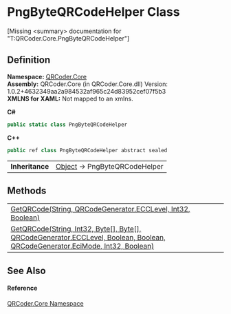 # PngByteQRCodeHelper Class


\[Missing &lt;summary&gt; documentation for "T:QRCoder.Core.PngByteQRCodeHelper"\]



## Definition
**Namespace:** <a href="N_QRCoder_Core.md">QRCoder.Core</a>  
**Assembly:** QRCoder.Core (in QRCoder.Core.dll) Version: 1.0.2+4632349aa2a984532af965c24d83952cef07f5b3  
**XMLNS for XAML:** Not mapped to an xmlns.

**C#**
``` C#
public static class PngByteQRCodeHelper
```
**C++**
``` C++
public ref class PngByteQRCodeHelper abstract sealed
```

<table><tr><td><strong>Inheritance</strong></td><td><a href="https://learn.microsoft.com/dotnet/api/system.object" target="_blank" rel="noopener noreferrer">Object</a>  →  PngByteQRCodeHelper</td></tr>
</table>



## Methods
<table>
<tr>
<td><a href="M_QRCoder_Core_PngByteQRCodeHelper_GetQRCode.md">GetQRCode(String, QRCodeGenerator.ECCLevel, Int32, Boolean)</a></td>
<td> </td></tr>
<tr>
<td><a href="M_QRCoder_Core_PngByteQRCodeHelper_GetQRCode_1.md">GetQRCode(String, Int32, Byte[], Byte[], QRCodeGenerator.ECCLevel, Boolean, Boolean, QRCodeGenerator.EciMode, Int32, Boolean)</a></td>
<td> </td></tr>
</table>

## See Also


#### Reference
<a href="N_QRCoder_Core.md">QRCoder.Core Namespace</a>  
